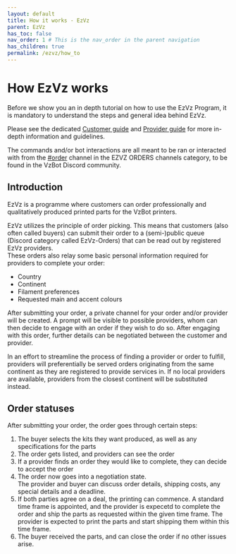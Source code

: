 ```yaml
---
layout: default
title: How it works - EzVz
parent: EzVz
has_toc: false
nav_order: 1 # This is the nav_order in the parent navigation
has_children: true
permalink: /ezvz/how_to
---
```


# How EzVz works

Before we show you an in depth tutorial on how to use the EzVz Program, it is mandatory to understand the steps and general idea behind EzVz.

Please see the dedicated [Customer guide](/ezvz/how_to/customers) and [Provider guide](/ezvz/how_to/providers) for more in-depth information and guidelines.

The commands and/or bot interactions are all meant to be ran or interacted with from the [#order](https://discordapp.com/channels/829828765512106054/1101218598858543205) channel in the EZVZ ORDERS channels category, to be found in the VzBot Discord community.

## Introduction

EzVz is a programme where customers can order professionally and qualitatively produced printed parts for the VzBot printers. 

EzVz utilizes the principle of order picking. This means that customers (also often called buyers) can submit their order to a (semi-)public queue (Discord category called EzVz-Orders) that can be read out by registered EzVz providers.  
These orders also relay some basic personal information required for providers to complete your order:

* Country
* Continent
* Filament preferences
* Requested main and accent colours

After submitting your order, a private channel for your order and/or provider will be created. A prompt will be visible to possible providers, whom can then decide to engage with an order if they wish to do so. After engaging with this order, further details can be negotiated between the customer and provider.  

In an effort to streamline the process of finding a provider or order to fulfill, providers will preferentially be served orders originating from the same continent as they are registered to provide services in. If no local providers are available, providers from the closest continent will be substituted instead.

## Order statuses

After submitting your order, the order goes through certain steps:

1. The buyer selects the kits they want produced, as well as any specifications for the parts
2. The order gets listed, and providers can see the order
3. If a provider finds an order they would like to complete, they can decide to accept the order
4. The order now goes into a negotiation state.  
    The provider and buyer can discuss order details, shipping costs, any special details and a deadline.
5. If both parties agree on a deal, the printing can commence. A standard time frame is appointed, and the provider is expecetd to complete the order and ship the parts as requested within the given time frame. The provider is expected to print the parts and start shipping them within this time frame.
6. The buyer received the parts, and can close the order if no other issues arise.

